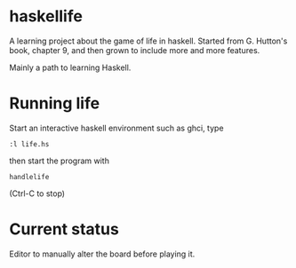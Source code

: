 # haskellife

A learning project about the game of life in haskell.
Started from G. Hutton's book, chapter 9, and then grown to
include more and more features.

Mainly a path to learning Haskell.

# Running life

Start an interactive haskell environment such as ghci,
type

    :l life.hs

then start the program with

    handlelife

(Ctrl-C to stop)

# Current status

Editor to manually alter the board before playing it.
